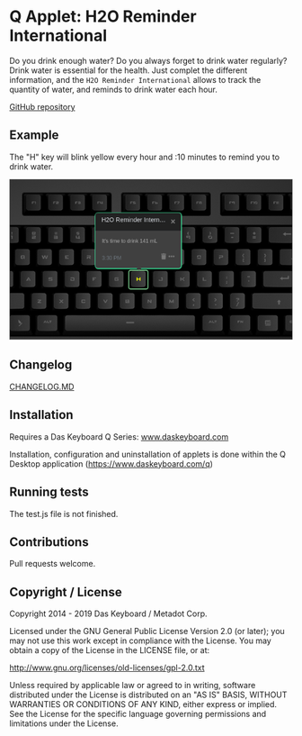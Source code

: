 # Q Applet: H2O Reminder International

Do you drink enough water?
Do you always forget to drink water regularly?
Drink water is essential for the health. Just complet the different information, and the `H2O Reminder International` allows to track the quantity of water, and reminds to drink water each hour.

[GitHub repository](https://github.com/daskeyboard/daskeyboard-applet--workout-reminder)

## Example

The "H" key will blink yellow every hour and :10 minutes to remind you to drink water.

![H2O Reminder International on a Das Keybaord Q](assets/image.png "H2O Reminder International result")

## Changelog

[CHANGELOG.MD](CHANGELOG.md)

## Installation

Requires a Das Keyboard Q Series: www.daskeyboard.com

Installation, configuration and uninstallation of applets is done within
the Q Desktop application (https://www.daskeyboard.com/q)

## Running tests

The test.js file is not finished.

## Contributions

Pull requests welcome.

## Copyright / License

Copyright 2014 - 2019 Das Keyboard / Metadot Corp.

Licensed under the GNU General Public License Version 2.0 (or later);
you may not use this work except in compliance with the License.
You may obtain a copy of the License in the LICENSE file, or at:

   http://www.gnu.org/licenses/old-licenses/gpl-2.0.txt

Unless required by applicable law or agreed to in writing, software
distributed under the License is distributed on an "AS IS" BASIS,
WITHOUT WARRANTIES OR CONDITIONS OF ANY KIND, either express or implied.
See the License for the specific language governing permissions and
limitations under the License.
